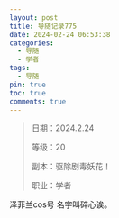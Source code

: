 ```yaml
---
layout: post
title: 导随记录775
date: 2024-02-24 06:53:38
categories:
  - 导随
  - 学者
tags:
  - 导随
pin: true
toc: true
comments: true
---
```

> 日期：2024.2.24
>
> 等级：20
>
> 副本：驱除剧毒妖花！
>
> 职业：学者

泽菲兰cos号 名字叫碎心诶。
